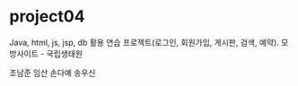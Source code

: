 # project04
Java, html, js, jsp, db 활용 연습 프로젝트(로그인, 회원가입, 게시판, 검색, 예약).
모방사이트 - 국립생태원

조남준
임산
손다예
송우신
